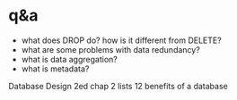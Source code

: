 # q&a

- what does DROP do? how is it different from DELETE?
- what are some problems with data redundancy?
- what is data aggregation?
- what is metadata?

Database Design 2ed chap 2 lists 12 benefits of a database

